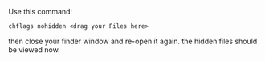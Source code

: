 
Use this command: 
```
chflags nohidden <drag your Files here>
```
 then close your finder window  and re-open it again. 
the hidden files should be viewed now. 





